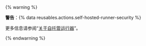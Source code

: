 {% warning %}

**警告**：{% data reusables.actions.self-hosted-runner-security %}

更多信息请参阅“[关于自托管运行器](/actions/hosting-your-own-runners/about-self-hosted-runners#self-hosted-runner-security-with-public-repositories)”。

{% endwarning %}